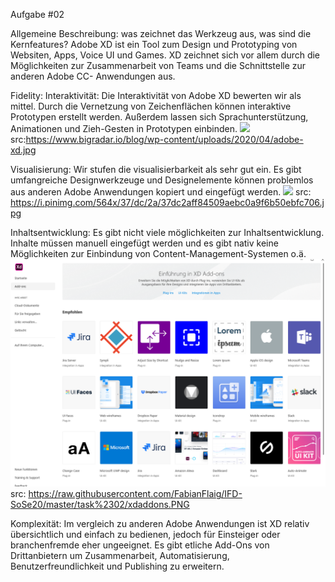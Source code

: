 Aufgabe #02

Allgemeine Beschreibung: 
was zeichnet das Werkzeug aus, was sind die Kernfeatures?
Adobe XD ist ein Tool zum Design und Prototyping von Websiten, Apps, Voice UI und Games. XD zeichnet sich vor allem durch die Möglichkeiten zur Zusammenarbeit von Teams und die Schnittstelle zur anderen Adobe CC- Anwendungen aus. 

Fidelity:
Interaktivität: Die Interaktivität von Adobe XD bewerten wir als mittel.
Durch die Vernetzung von Zeichenflächen können interaktive Prototypen erstellt werden. Außerdem lassen sich Sprachunterstützung, Animationen und Zieh-Gesten in Prototypen einbinden.
![](https://www.bigradar.io/blog/wp-content/uploads/2020/04/adobe-xd.jpg)
src:https://www.bigradar.io/blog/wp-content/uploads/2020/04/adobe-xd.jpg

Visualisierung: Wir stufen die visualisierbarkeit als sehr gut ein. Es gibt umfangreiche Designwerkzeuge und Designelemente können problemlos aus anderen Adobe Anwendungen kopiert und eingefügt werden.
![](https://i.pinimg.com/564x/37/dc/2a/37dc2aff84509aebc0a9f6b50ebfc706.jpg)
src: https://i.pinimg.com/564x/37/dc/2a/37dc2aff84509aebc0a9f6b50ebfc706.jpg

Inhaltsentwicklung: Es gibt nicht viele möglichkeiten zur Inhaltsentwicklung. Inhalte müssen manuell eingefügt werden und es gibt nativ keine Möglichkeiten zur Einbindung von Content-Management-Systemen o.ä.
![](https://raw.githubusercontent.com/FabianFlaig/IFD-SoSe20/master/task%2302/xdaddons.PNG)
src: https://raw.githubusercontent.com/FabianFlaig/IFD-SoSe20/master/task%2302/xdaddons.PNG

Komplexität:
Im vergleich zu anderen Adobe Anwendungen ist XD relativ übersichtlich und einfach zu bedienen, jedoch für Einsteiger oder branchenfremde eher ungeeignet. Es gibt etliche Add-Ons von Drittanbietern um Zusammenarbeit, Automatisierung, Benutzerfreundlichkeit und Publishing zu erweitern.
